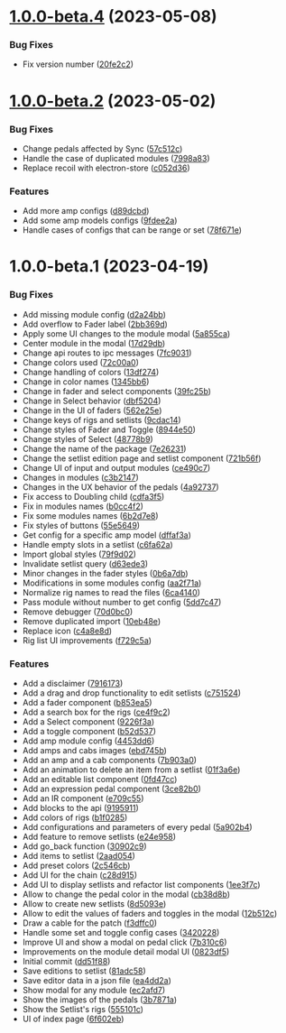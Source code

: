 # [1.0.0-beta.4](https://github.com/bloodysummers/headrush-desktop/compare/v1.0.0-beta.3...v1.0.0-beta.4) (2023-05-08)


### Bug Fixes

* Fix version number ([20fe2c2](https://github.com/bloodysummers/headrush-desktop/commit/20fe2c2bb2dda529d623c5f11b908842e449d91a))

# [1.0.0-beta.2](https://github.com/bloodysummers/headrush-desktop/compare/v1.0.0-beta.1...v1.0.0-beta.2) (2023-05-02)


### Bug Fixes

* Change pedals affected by Sync ([57c512c](https://github.com/bloodysummers/headrush-desktop/commit/57c512cbf8578f3667561fcbc2327e3f8e801a8c))
* Handle the case of duplicated modules ([7998a83](https://github.com/bloodysummers/headrush-desktop/commit/7998a83da7b453e4bf27ea657426acef4231dcc3))
* Replace recoil with electron-store ([c052d36](https://github.com/bloodysummers/headrush-desktop/commit/c052d36f6377c80985b80e0c05d310794bcdd781))


### Features

* Add more amp configs ([d89dcbd](https://github.com/bloodysummers/headrush-desktop/commit/d89dcbd7aa9d3ac4414202bd4cc3d09df8166109))
* Add some amp models configs ([9fdee2a](https://github.com/bloodysummers/headrush-desktop/commit/9fdee2ac36a9a9fc6555b7af35604c001d14d641))
* Handle cases of configs that can be range or set ([78f671e](https://github.com/bloodysummers/headrush-desktop/commit/78f671e7663889e294aa9f7e209098daa7bf2363))

# 1.0.0-beta.1 (2023-04-19)


### Bug Fixes

* Add missing module config ([d2a24bb](https://github.com/bloodysummers/headrush-desktop/commit/d2a24bb82fab97972ffebd73aafcd96473bb6a0e))
* Add overflow to Fader label ([2bb369d](https://github.com/bloodysummers/headrush-desktop/commit/2bb369d078a9ff979aa64af7877049ac08ecbaf3))
* Apply some UI changes to the module modal ([5a855ca](https://github.com/bloodysummers/headrush-desktop/commit/5a855ca69615f55c9c7352a3724cf2d6f853fe6d))
* Center module in the modal ([17d29db](https://github.com/bloodysummers/headrush-desktop/commit/17d29db6c8a03cf5118637580a1b6b0655249fa6))
* Change api routes to ipc messages ([7fc9031](https://github.com/bloodysummers/headrush-desktop/commit/7fc9031703a90d537074883607b489e744cfc429))
* Change colors used ([72c00a0](https://github.com/bloodysummers/headrush-desktop/commit/72c00a0fb1733e09264a71e358f1d2092c48b0d0))
* Change handling of colors ([13df274](https://github.com/bloodysummers/headrush-desktop/commit/13df27471de2f0700590f7b4ff63913e6adbad4a))
* Change in color names ([1345bb6](https://github.com/bloodysummers/headrush-desktop/commit/1345bb6e7ffbb5d6d5b0743b7811f69c42db9442))
* Change in fader and select components ([39fc25b](https://github.com/bloodysummers/headrush-desktop/commit/39fc25bf9ac037e8df185e377ea21c498500bb64))
* Change in Select behavior ([dbf5204](https://github.com/bloodysummers/headrush-desktop/commit/dbf5204642f13b2ba0dd381612e64514e32a53f9))
* Change in the UI of faders ([562e25e](https://github.com/bloodysummers/headrush-desktop/commit/562e25e9206fbcc84f091a8b3090fb487752e8f1))
* Change keys of rigs and setlists ([9cdac14](https://github.com/bloodysummers/headrush-desktop/commit/9cdac142dafe93decc7b42cb8f2ee5b7c2b73c5c))
* Change styles of Fader and Toggle ([8944e50](https://github.com/bloodysummers/headrush-desktop/commit/8944e50cd3656d3c25448f7d27bea99f3e20b003))
* Change styles of Select ([48778b9](https://github.com/bloodysummers/headrush-desktop/commit/48778b9ec417b5b1eb8831f36ae9b062ee4b88c5))
* Change the name of the package ([7e26231](https://github.com/bloodysummers/headrush-desktop/commit/7e26231c9bfd2c23fe0d059a4c451f4f1a1ae5a6))
* Change the setlist edition page and setlist component ([721b56f](https://github.com/bloodysummers/headrush-desktop/commit/721b56f4870824ca126011ace212e6e736542582))
* Change UI of input and output modules ([ce490c7](https://github.com/bloodysummers/headrush-desktop/commit/ce490c7ddbb509a5475ece1335b6b968f7c4fd21))
* Changes in modules ([c3b2147](https://github.com/bloodysummers/headrush-desktop/commit/c3b2147666b5be246594817366d679b71bedfad0))
* Changes in the UX behavior of the pedals ([4a92737](https://github.com/bloodysummers/headrush-desktop/commit/4a92737eeef6dac6560a6890c12a5d3f03580749))
* Fix access to Doubling child ([cdfa3f5](https://github.com/bloodysummers/headrush-desktop/commit/cdfa3f50b2a866591d714b0391a975457726e630))
* Fix in modules names ([b0cc4f2](https://github.com/bloodysummers/headrush-desktop/commit/b0cc4f277dec5811c9883489ef11ce95e2f03d04))
* Fix some modules names ([6b2d7e8](https://github.com/bloodysummers/headrush-desktop/commit/6b2d7e8f43e6bc6fac19bc31b7d7d66b0be7c62b))
* Fix styles of buttons ([55e5649](https://github.com/bloodysummers/headrush-desktop/commit/55e5649ac0417fbc520a7959d65cafdfd666bcb8))
* Get config for a specific amp model ([dffaf3a](https://github.com/bloodysummers/headrush-desktop/commit/dffaf3abddcb571c23b2699956ca17044133b951))
* Handle empty slots in a setlist ([c6fa62a](https://github.com/bloodysummers/headrush-desktop/commit/c6fa62a3df660b41d6860ecd4973bac23a0766db))
* Import global styles ([79f9d02](https://github.com/bloodysummers/headrush-desktop/commit/79f9d029de2287e91c590b1e094edbb2615af4b5))
* Invalidate setlist query ([d63ede3](https://github.com/bloodysummers/headrush-desktop/commit/d63ede33ac85f03b971138149e9c7e5dfa4925ea))
* Minor changes in the fader styles ([0b6a7db](https://github.com/bloodysummers/headrush-desktop/commit/0b6a7db296be8193e5a1ab4b7080a3ec09ccd1ef))
* Modifications in some modules config ([aa2f71a](https://github.com/bloodysummers/headrush-desktop/commit/aa2f71a4dc7d5e7f6a80c4bbdaf083ec77ba033f))
* Normalize rig names to read the files ([6ca4140](https://github.com/bloodysummers/headrush-desktop/commit/6ca4140ed4783cff9037d7127f1d09d518b25535))
* Pass module without number to get config ([5dd7c47](https://github.com/bloodysummers/headrush-desktop/commit/5dd7c4788a30259165c00b83e6836ad2e85dd099))
* Remove debugger ([70d0bc0](https://github.com/bloodysummers/headrush-desktop/commit/70d0bc00dfc1d141bdb5fdc0a888ed778dc9b79c))
* Remove duplicated import ([10eb48e](https://github.com/bloodysummers/headrush-desktop/commit/10eb48e0a134d53846ed2424c0a644cb8ed567a1))
* Replace icon ([c4a8e8d](https://github.com/bloodysummers/headrush-desktop/commit/c4a8e8d42598f211331244cb5e6617bfdb66cfa7))
* Rig list UI improvements ([f729c5a](https://github.com/bloodysummers/headrush-desktop/commit/f729c5a978f1b5253d5cd90d1db11ae3edc031d6))


### Features

* Add a disclaimer ([7916173](https://github.com/bloodysummers/headrush-desktop/commit/7916173de6b66265363ffbe5960166e3ec9fb84e))
* Add a drag and drop functionality to edit setlists ([c751524](https://github.com/bloodysummers/headrush-desktop/commit/c7515249f6b2ef8b3303fa620873e2e7d0197bc6))
* Add a fader component ([b853ea5](https://github.com/bloodysummers/headrush-desktop/commit/b853ea5e932c3f79620d302f96b6c6ec34019e82))
* Add a search box for the rigs ([ce4f9c2](https://github.com/bloodysummers/headrush-desktop/commit/ce4f9c2fa975a23e2e2d2e46eae0830b986cb731))
* Add a Select component ([9226f3a](https://github.com/bloodysummers/headrush-desktop/commit/9226f3af24a83d794b407dba0074d993220b5edc))
* Add a toggle component ([b52d537](https://github.com/bloodysummers/headrush-desktop/commit/b52d5378c8482e92e618ec321ae64b0c09fe3424))
* Add amp module config ([4453dd6](https://github.com/bloodysummers/headrush-desktop/commit/4453dd68c9b5b237a0eee4a86abd427ce14c96bb))
* Add amps and cabs images ([ebd745b](https://github.com/bloodysummers/headrush-desktop/commit/ebd745bb2161871d19eba7e419e43320395d43c5))
* Add an amp and a cab components ([7b903a0](https://github.com/bloodysummers/headrush-desktop/commit/7b903a08285c9452750563e4d889738a7f45ebbf))
* Add an animation to delete an item from a setlist ([01f3a6e](https://github.com/bloodysummers/headrush-desktop/commit/01f3a6e96145092a45aebe29d47c8a691765f5aa))
* Add an editable list component ([0fd47cc](https://github.com/bloodysummers/headrush-desktop/commit/0fd47ccb199dfe92113109f92dd68bf3066e950d))
* Add an expression pedal component ([3ce82b0](https://github.com/bloodysummers/headrush-desktop/commit/3ce82b0ca0946e18c2a27732d921467487724811))
* Add an IR component ([e709c55](https://github.com/bloodysummers/headrush-desktop/commit/e709c554b554c5f8ea0ec45e8eba644eb6282eea))
* Add blocks to the api ([9195911](https://github.com/bloodysummers/headrush-desktop/commit/919591150056960f2007ee857426cc922ed802f3))
* Add colors of rigs ([b1f0285](https://github.com/bloodysummers/headrush-desktop/commit/b1f0285e56861b332385d3e43643f100a70815c7))
* Add configurations and parameters of every pedal ([5a902b4](https://github.com/bloodysummers/headrush-desktop/commit/5a902b4db7ecc95c3a5677fb22b0ec9c7f28af9b))
* Add feature to remove setlists ([e24e958](https://github.com/bloodysummers/headrush-desktop/commit/e24e958f97ac2274aa6dcb791bafa1b1d376f8e7))
* Add go_back function ([30902c9](https://github.com/bloodysummers/headrush-desktop/commit/30902c9402d1274952fb7859d81804dbf3061188))
* Add items to setlist ([2aad054](https://github.com/bloodysummers/headrush-desktop/commit/2aad05418e8385a0633c17c56412bf017a5497a6))
* Add preset colors ([2c546cb](https://github.com/bloodysummers/headrush-desktop/commit/2c546cbba86cf270cccac1b5e61e51a024c50afe))
* Add UI for the chain ([c28d915](https://github.com/bloodysummers/headrush-desktop/commit/c28d9150886db6ca027fcf01852123fe57156aee))
* Add UI to display setlists and refactor list components ([1ee3f7c](https://github.com/bloodysummers/headrush-desktop/commit/1ee3f7c9d3953d53be0159f9c257dbf62dea879d))
* Allow to change the pedal color in the modal ([cb38d8b](https://github.com/bloodysummers/headrush-desktop/commit/cb38d8bc2d95f64329eb17bde0fafda15da77d0a))
* Allow to create new setlists ([8d5093e](https://github.com/bloodysummers/headrush-desktop/commit/8d5093ef74895554cd9823dbf854f1ae1e0f4205))
* Allow to edit the values of faders and toggles in the modal ([12b512c](https://github.com/bloodysummers/headrush-desktop/commit/12b512cb80234d5905fdbe68bd4d88cdb638c402))
* Draw a cable for the patch ([f3dffc0](https://github.com/bloodysummers/headrush-desktop/commit/f3dffc0310c87f239c31d0c3362b0f4cb524f32a))
* Handle some set and toggle config cases ([3420228](https://github.com/bloodysummers/headrush-desktop/commit/3420228c0260592a40997952c8e238f6a9ba1ed2))
* Improve UI and show a modal on pedal click ([7b310c6](https://github.com/bloodysummers/headrush-desktop/commit/7b310c6bd7045e060616e1fb1bb86e5b221f0cbc))
* Improvements on the module detail modal UI ([0823df5](https://github.com/bloodysummers/headrush-desktop/commit/0823df514dfca8f4935d9a5275776369dcd940df))
* Initial commit ([dd51f88](https://github.com/bloodysummers/headrush-desktop/commit/dd51f8842965cb80b098385d6ef774b11000feb5))
* Save editions to setlist ([81adc58](https://github.com/bloodysummers/headrush-desktop/commit/81adc588576828ded283ba591d0de5951489e849))
* Save editor data in a json file ([ea4dd2a](https://github.com/bloodysummers/headrush-desktop/commit/ea4dd2a4c37e4f144b389ce2410e2ec23fbf22c6))
* Show modal for any module ([ec2afd7](https://github.com/bloodysummers/headrush-desktop/commit/ec2afd7400291af51caa8fa4bc01582880412a3b))
* Show the images of the pedals ([3b7871a](https://github.com/bloodysummers/headrush-desktop/commit/3b7871ae1c05ebd82074dc5648c92bc2d2679c41))
* Show the Setlist's rigs ([555101c](https://github.com/bloodysummers/headrush-desktop/commit/555101c680d90ab84c457795776e1f153b861dd3))
* UI of index page ([6f602eb](https://github.com/bloodysummers/headrush-desktop/commit/6f602ebe462d6a7cc6f56a21c9a9667ef6dbc95a))
